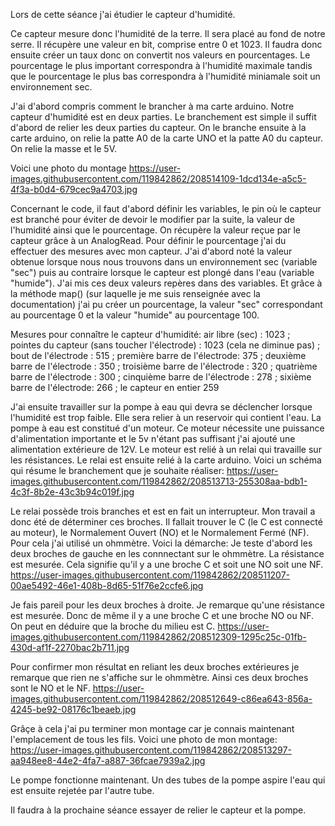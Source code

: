 

Lors de cette séance j'ai étudier le capteur d'humidité.

Ce capteur mesure donc l'humidité de la terre. Il sera placé au fond de notre serre.
Il récupère une valeur en bit, comprise entre 0 et 1023. Il faudra donc ensuite créer un taux donc on convertit nos valeurs en pourcentages. 
Le pourcentage le plus important correspondra à l'humidité maximale tandis que le pourcentage le plus bas correspondra à l'humidité miniamale soit un environnement sec.


J'ai d'abord compris comment le brancher à ma carte arduino. Notre capteur d'humidité est en deux parties.
Le branchement est simple il suffit d'abord de relier les deux parties du capteur. 
On le branche ensuite à la carte arduino, on relie la patte A0 de la carte UNO et la patte A0 du capteur. On relie la masse et le 5V.

Voici une photo du montage https://user-images.githubusercontent.com/119842862/208514109-1dcd134e-a5c5-4f3a-b0d4-679cec9a4703.jpg


Concernant le code, il faut d'abord définir les variables, le pin où le capteur est branché pour éviter de devoir le modifier par la suite, la valeur de l'humidité ainsi que le pourcentage.
On récupère la valeur reçue par le capteur grâce à un AnalogRead. 
Pour définir le pourcentage j'ai du effectuer des mesures avec mon capteur. J'ai d'abord noté la valeur obtenue lorsque nous nous trouvons dans un environnement sec (variable "sec") puis au contraire lorsque le capteur est plongé dans l'eau (variable "humide"). J'ai mis ces deux valeurs repères dans des variables.
Et grâce à la méthode map() (sur laquelle je me suis renseignée avec la documentation) j'ai pu créer un pourcentage, la valeur "sec" correspondant au pourcentage 0 et la valeur "humide" au pourcentage 100. 




Mesures pour connaître le capteur d'humidité:
air libre (sec) : 1023 ;                                      
pointes du capteur (sans toucher l'électrode) : 1023 (cela ne diminue pas) ; 
bout de l'électrode : 515 ;
première barre de l'électrode: 375 ;
deuxième barre de l'électrode : 350 ; 
troisième barre de l'électrode : 320 ; 
quatrième barre de l'électrode : 300 ; 
cinquième barre de l'électrode : 278 ; 
sixième barre de l'électrode: 266 ; 
le capteur en entier 259



J'ai ensuite travailler sur la pompe à eau qui devra se déclencher lorsque l'humidité est trop faible. Elle sera relier à un reservoir qui contient l'eau.
La pompe à eau est constitué d'un moteur. Ce moteur nécessite une puissance d'alimentation importante et le 5v n'étant pas suffisant j'ai ajouté une alimentation extérieure de 12V. Le moteur est relié à un relai qui travaille sur les résistances. Le relai est ensuite relié à la carte arduino.
Voici un schéma qui résume le branchement que je souhaite réaliser: https://user-images.githubusercontent.com/119842862/208513713-255308aa-bdb1-4c3f-8b2e-43c3b94c019f.jpg



Le relai possède trois branches et est en fait un interrupteur. Mon travail a donc été de déterminer ces broches. Il fallait trouver le C (le C est connecté au moteur), le Normalement Ouvert (NO) et le Normalement Fermé (NF). Pour cela j'ai utilisé un ohmmètre.
Voici la démarche: 
Je teste d'abord les deux broches de gauche en les connnectant sur le ohmmètre. La résistance est mesurée. Cela signifie qu'il y a une broche C et soit une NO soit une NF.
https://user-images.githubusercontent.com/119842862/208511207-00ae5492-46e1-408b-8d65-51f76e2ccfe6.jpg 

Je fais pareil pour les deux broches à droite. Je remarque qu'une résistance est mesurée. Donc de même il y a une broche C et une broche NO ou NF. 
On peut en déduire que la broche du milieu est C.
https://user-images.githubusercontent.com/119842862/208512309-1295c25c-01fb-430d-af1f-2270bac2b711.jpg

Pour confirmer mon résultat en reliant les deux broches extérieures je remarque que rien ne s'affiche sur le ohmmètre. Ainsi ces deux broches sont le NO et le NF.
https://user-images.githubusercontent.com/119842862/208512649-c86ea643-856a-4245-be92-08176c1beaeb.jpg



Grâçe à cela j'ai pu terminer mon montage car je connais maintenant l'emplacement de tous les fils. Voici une photo de mon montage: https://user-images.githubusercontent.com/119842862/208513297-aa948ee8-44e2-4fa7-a887-36fcae7939a2.jpg


Le pompe fonctionne maintenant. Un des tubes de la pompe aspire l'eau qui est ensuite rejetée par l'autre tube.

Il faudra à la prochaine séance essayer de relier le capteur et la pompe. 










